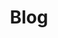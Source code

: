 ---
layout: page
title:  "Blog"
thumbnail: /resources/images/binary.png
link: http://blog.julianhartline.com
categories: me
tag: current
---